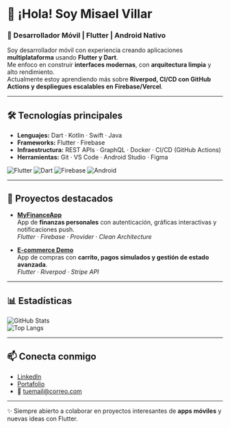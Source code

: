 # 👋 ¡Hola! Soy Misael Villar  
### 🚀 Desarrollador Móvil | Flutter | Android Nativo

Soy desarrollador móvil con experiencia creando aplicaciones **multiplataforma** usando **Flutter y Dart**.  
Me enfoco en construir **interfaces modernas**, con **arquitectura limpia** y alto rendimiento.  
Actualmente estoy aprendiendo más sobre **Riverpod, CI/CD con GitHub Actions y despliegues escalables en Firebase/Vercel**.

---

## 🛠️ Tecnologías principales
- **Lenguajes:** Dart · Kotlin · Swift · Java  
- **Frameworks:** Flutter · Firebase  
- **Infraestructura:** REST APIs · GraphQL · Docker · CI/CD (GitHub Actions)  
- **Herramientas:** Git · VS Code · Android Studio · Figma  

![Flutter](https://img.shields.io/badge/Flutter-02569B?style=for-the-badge&logo=flutter&logoColor=white) 
![Dart](https://img.shields.io/badge/Dart-0175C2?style=for-the-badge&logo=dart&logoColor=white)
![Firebase](https://img.shields.io/badge/Firebase-FFCA28?style=for-the-badge&logo=firebase&logoColor=black)
![Android](https://img.shields.io/badge/Android-3DDC84?style=for-the-badge&logo=android&logoColor=white)


---

## 📱 Proyectos destacados
- [**MyFinanceApp**](https://github.com/tuusuario/myfinanceapp)  
  App de **finanzas personales** con autenticación, gráficas interactivas y notificaciones push.  
  _Flutter · Firebase · Provider · Clean Architecture_

- [**E-commerce Demo**](https://github.com/tuusuario/ecommerce-flutter)  
  App de compras con **carrito, pagos simulados y gestión de estado avanzada**.  
  _Flutter · Riverpod · Stripe API_

---

## 📊 Estadísticas
![GitHub Stats](https://github-readme-stats.vercel.app/api?username=tuusuario&show_icons=true&theme=tokyonight)  
![Top Langs](https://github-readme-stats.vercel.app/api/top-langs/?username=tuusuario&layout=compact&theme=tokyonight)

---

## 📫 Conecta conmigo
- [LinkedIn](https://linkedin.com/in/tuusuario)  
- [Portafolio](https://tusitio.com)  
- 📧 tuemail@correo.com  

---

✨ Siempre abierto a colaborar en proyectos interesantes de **apps móviles** y nuevas ideas con Flutter.
